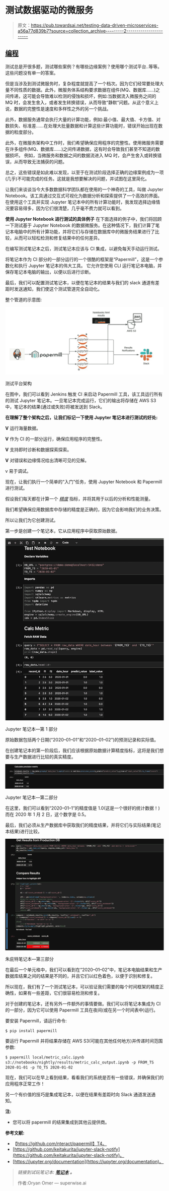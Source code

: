 # 测试数据驱动的微服务

> 原文：<https://pub.towardsai.net/testing-data-driven-microservices-a56a77d839b7?source=collection_archive---------2----------------------->

## [编程](https://towardsai.net/p/category/programming)

测试总是开很多题，测试哪些案例？有哪些边缘案例？使用哪个测试平台..等等。
这些问题没有单一的答案。

但是当涉及到测试微服务时，复杂程度就提高了一个档次。因为它们经常要处理大量不同性质的数据。此外，微服务体系结构要求数据在组件(MQ、数据库……)之间传递，这可能会导致难以检测的侵蚀和损坏，例如:当数据流入微服务之间的 MQ 时，会发生舍入，或者发生转换错误，从而导致“静默”问题。从这个意义上说，数据的完整性是速度和多样性之外的另一个挑战。

此外，数据服务通常会执行大量的计算功能，例如:最小值、最大值、卡方值、对数损失、标准差……在处理大批量数据和计算这些计算功能时，错误开始出现在数据的粒度部分。

此外，在微服务架构中工作时，我们希望确保应用程序的完整性。使用微服务需要在许多组件(MQ、数据库……)之间传递数据，这有时会导致我们甚至不知道的数据损坏。
例如，当微服务和数据之间的数据流进入 MQ 时，会产生舍入或转换错误，从而导致无法捕获的问题。

总之，这些错误是如此难以发现，以至于在测试阶段选择正确的边缘案例成为一项(几乎)不可能完成的任务。这就是我想要解决的问题，并试图在这里简化。

让我们来谈谈当今大多数数据科学团队都在使用的一个神奇的工具，叫做 Jupyter Notebook。该工具通过交互式可视化为数据分析和探索提供了一个高效的界面。在使用这个工具并实现 Jupyter 笔记本中的所有计算功能时，我发现选择边缘情况要容易得多，因为它们很清楚，几乎毫不费力就可以看到。

**使用 Jupyter Notebook 进行测试的具体例子** 在下面选择的例子中，我们将回顾一下测试基于 Jupyter Notebook 的数据微服务。在这种情况下，我们计算了笔记本电脑中的所有计算功能，并将它们与存储在数据库中的微服务结果进行了比较，从而可以轻松检测和修复结果中的任何差异。

在编写测试笔记本之后，测试笔记本应该与 CI 集成，以避免每天手动运行测试。

将笔记本作为 CI 部分的一部分运行的一个很酷的框架是“Papermill”，这是一个参数化和执行 Jupyter 笔记本的伟大工具。
它允许您使用 CLI 运行笔记本电脑，并保存笔记本电脑的输出，以便以后进行诊断。

最后，我们可以配置测试笔记本，以便在笔记本的结果与我们的 slack 通道有差距时发送通知，我们使这个测试管道完全自动化。

整个管道的示意图:

![](img/34334bad915884d56b555702afb30bf4.png)

测试平台架构

在图中，我们可以看到 Jenkins 触发 CI 来启动 Papermill 工具，该工具运行所有的测试 Jupyter 笔记本。一旦笔记本完成运行，它们的输出将存储在 AWS S3 中，笔记本的结果(通过或失败)将被发送到 Slack。

**在理解了整个架构之后，让我们标记一下使用 Jupyter 笔记本进行测试的好处:**

**V** 运行海量数据。

**V** 作为 CI 的一部分运行，确保应用程序的完整性。

**V** 支持即时诊断和数据探索探索。

**V** 对错误和边缘情况给出清晰可见的见解。

v 易于调试。

现在，让我们执行一个简单的“入门”任务，使用 Jupyter Notebook 和 Papermill 进行测试。

假设我们每天都在计算一个 [*精度*](https://en.wikipedia.org/wiki/Precision_and_recall) 指标，并将其用于以后的分析和性能测量。

我们希望确保应用数据库中存储的精度是正确的，因为它会影响我们的业务决策。

所以让我们为它创建测试。

第一步是创建一个笔记本，它从应用程序中获取原始数据。

![](img/b98aa43117c1f7047635503bd7edb5ef.png)

Jupyter 笔记本—第 1 部分

原始数据包括两个日期(“2020–01–01”和“2020–01–02”)的预测记录和实际值。

在创建笔记本的第一阶段后，我们应该根据原始数据计算精度指标，这将是我们想要与生产数据进行比较的真实精度。

![](img/b4c341a14b6e83d53f4b6061da130eab.png)

Jupyter 笔记本—第二部分

在这里，我们可以看到“2020–01–1”的精度值是 1.0(这是一个很好的统计数据！)而在 2020 年 1 月 2 日，这个数字是 0.5。

最后，我们必须从生产数据库中获取我们的精度结果，并将它们与实际结果(笔记本结果)进行比较。

![](img/880ff36ba675364a43f9522722b04794.png)

朱庇特笔记本—第三部分

在最后一个单元格中，我们可以看到在“2020–01–02”中，笔记本电脑结果和生产数据库结果之间的结果是不同的，并且它们以红色着色，以便于识别和修复。

所以现在，我们有了一个测试笔记本，可以验证我们需要的每个时间框架的精度正确性，如果有一些差距，它们很容易检测和修复。

对于创建的笔记本，还有另外一件额外的事情要做。我们可以将笔记本集成为 CI 的一部分，因为它可以使用 Papermill 工具在夜间(或在另一个时间表中)运行。

要安装 Papermill，请运行命令:

```
$ pip install papermill
```

要运行 Papermill 并将结果存储在 AWS S3(可能在其他任何地方)并传递时间范围参数:

```
$ papermill local/metric_calc.ipynb s3://notebooks/nightly/results/metric_calc_output.ipynb -p FROM_TS 2020-01-01 -p TO_TS 2020-01-02
```

现在，我们可以在早上看到结果，看看我们的系统是否有一些错误，并确保我们的应用程序正常工作！

另一个有价值的技巧是集成笔记本，以便在结果有差距时向 Slack 通道发送通知。

**注:**

*   您可以将 papermill 的结果集成到其他云提供商。

**参考文献:**

*   【https://github.com/nteract/papermill】T4。
*   [https://github.com/keitakurita/jupyter-slack-notify](https://github.com/keitakurita/jupyter-slack-notify)。
*   [https://jupyter.org/documentation](https://jupyter.org/documentation)。

> *链接到试玩笔记本:* [***笔记本***](https://superwise-public.s3.amazonaws.com/demo_notebook.ipynb) ***。***
> 
> 作者:Oryan Omer — superwise.ai
